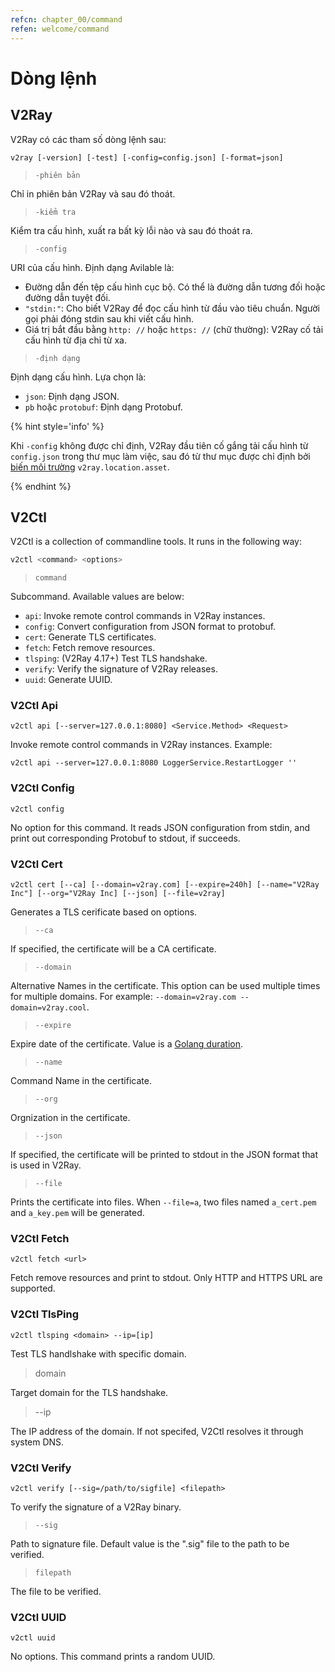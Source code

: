 ```yaml
---
refcn: chapter_00/command
refen: welcome/command
---
```

# Dòng lệnh

## V2Ray

V2Ray có các tham số dòng lệnh sau:

```shell
v2ray [-version] [-test] [-config=config.json] [-format=json]
```

> `-phiên bản`

Chỉ in phiên bản V2Ray và sau đó thoát.

> `-kiểm tra`

Kiểm tra cấu hình, xuất ra bất kỳ lỗi nào và sau đó thoát ra.

> `-config`

URI của cấu hình. Định dạng Avilable là:

* Đường dẫn đến tệp cấu hình cục bộ. Có thể là đường dẫn tương đối hoặc đường dẫn tuyệt đối.
* `"stdin:"`: Cho biết V2Ray để đọc cấu hình từ đầu vào tiêu chuẩn. Người gọi phải đóng stdin sau khi viết cấu hình.
* Giá trị bắt đầu bằng `http: //` hoặc `https: //` (chữ thường): V2Ray cố tải cấu hình từ địa chỉ từ xa.

> `-định dạng`

Định dạng cấu hình. Lựa chọn là:

* `json`: Định dạng JSON.
* `pb` hoặc `protobuf`: Định dạng Protobuf.

{% hint style='info' %}

Khi `-config` không được chỉ định, V2Ray đầu tiên cố gắng tải cấu hình từ `config.json` trong thư mục làm việc, sau đó từ thư mục được chỉ định bởi [biến môi trường](../configuration/env.md) `v2ray.location.asset`.

{% endhint %}

## V2Ctl

V2Ctl is a collection of commandline tools. It runs in the following way:

```bash
v2ctl <command> <options>
```

> `command`

Subcommand. Available values are below:

* `api`: Invoke remote control commands in V2Ray instances.
* `config`: Convert configuration from JSON format to protobuf.
* `cert`: Generate TLS certificates.
* `fetch`: Fetch remove resources.
* `tlsping`: (V2Ray 4.17+) Test TLS handshake.
* `verify`: Verify the signature of V2Ray releases.
* `uuid`: Generate UUID.

### V2Ctl Api

`v2ctl api [--server=127.0.0.1:8080] <Service.Method> <Request>`

Invoke remote control commands in V2Ray instances. Example:

`v2ctl api --server=127.0.0.1:8080 LoggerService.RestartLogger ''`

### V2Ctl Config

`v2ctl config`

No option for this command. It reads JSON configuration from stdin, and print out corresponding Protobuf to stdout, if succeeds.

### V2Ctl Cert

`v2ctl cert [--ca] [--domain=v2ray.com] [--expire=240h] [--name="V2Ray Inc"] [--org="V2Ray Inc] [--json] [--file=v2ray]`

Generates a TLS cerificate based on options.

> `--ca`

If specified, the certificate will be a CA certificate.

> `--domain`

Alternative Names in the certificate. This option can be used multiple times for multiple domains. For example: `--domain=v2ray.com --domain=v2ray.cool`.

> `--expire`

Expire date of the certificate. Value is a [Golang duration](https://golang.org/pkg/time/#ParseDuration).

> `--name`

Command Name in the certificate.

> `--org`

Orgnization in the certificate.

> `--json`

If specified, the certificate will be printed to stdout in the JSON format that is used in V2Ray.

> `--file`

Prints the certificate into files. When `--file=a`, two files named `a_cert.pem` and `a_key.pem` will be generated.

### V2Ctl Fetch

`v2ctl fetch <url>`

Fetch remove resources and print to stdout. Only HTTP and HTTPS URL are supported.

### V2Ctl TlsPing

`v2ctl tlsping <domain> --ip=[ip]`

Test TLS handlshake with specific domain.

> domain

Target domain for the TLS handshake.

> --ip

The IP address of the domain. If not specifed, V2Ctl resolves it through system DNS.

### V2Ctl Verify

`v2ctl verify [--sig=/path/to/sigfile] <filepath>`

To verify the signature of a V2Ray binary.

> `--sig`

Path to signature file. Default value is the ".sig" file to the path to be verified.

> `filepath`

The file to be verified.

### V2Ctl UUID

`v2ctl uuid`

No options. This command prints a random UUID.